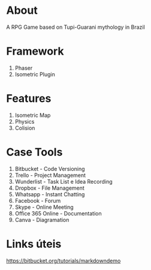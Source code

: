 # About 
A RPG Game based on Tupi-Guarani mythology in Brazil

# Framework 

1. Phaser 
1. Isometric Plugin 

# Features

1. Isometric Map
1. Physics
1. Colision

# Case Tools

1. Bitbucket - Code Versioning
1. Trello - Project Management 
1. Wunderlist - Task List e Idea Recording
1. Dropbox - File Management
1. Whatsapp - Instant Chatting 
1. Facebook - Forum 
1. Skype - Online Meeting 
1. Office 365 Online - Documentation
1. Canva - Diagramation


# Links úteis

https://bitbucket.org/tutorials/markdowndemo